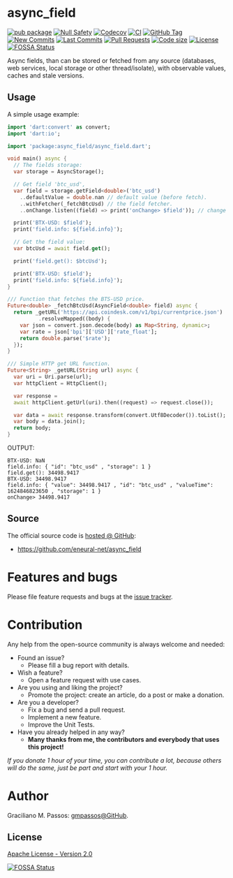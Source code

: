 # async_field

[![pub package](https://img.shields.io/pub/v/async_field.svg?logo=dart&logoColor=00b9fc)](https://pub.dev/packages/async_field)
[![Null Safety](https://img.shields.io/badge/null-safety-brightgreen)](https://dart.dev/null-safety)
[![Codecov](https://img.shields.io/codecov/c/github/eneural-net/async_field)](https://app.codecov.io/gh/eneural-net/async_field)
[![CI](https://img.shields.io/github/workflow/status/eneural-net/async_field/Dart%20CI/master?logo=github-actions&logoColor=white)](https://github.com/eneural-net/async_field/actions)
[![GitHub Tag](https://img.shields.io/github/v/tag/eneural-net/async_field?logo=git&logoColor=white)](https://github.com/eneural-net/async_field/releases)
[![New Commits](https://img.shields.io/github/commits-since/eneural-net/async_field/latest?logo=git&logoColor=white)](https://github.com/eneural-net/async_field/network)
[![Last Commits](https://img.shields.io/github/last-commit/eneural-net/async_field?logo=git&logoColor=white)](https://github.com/eneural-net/async_field/commits/master)
[![Pull Requests](https://img.shields.io/github/issues-pr/eneural-net/async_field?logo=github&logoColor=white)](https://github.com/eneural-net/async_field/pulls)
[![Code size](https://img.shields.io/github/languages/code-size/eneural-net/async_field?logo=github&logoColor=white)](https://github.com/eneural-net/async_field)
[![License](https://img.shields.io/github/license/eneural-net/async_field?logo=open-source-initiative&logoColor=green)](https://github.com/eneural-net/async_field/blob/master/LICENSE)
[![FOSSA Status](https://app.fossa.com/api/projects/git%2Bgithub.com%2Feneural-net%2Fasync_field.svg?type=shield)](https://app.fossa.com/projects/git%2Bgithub.com%2Feneural-net%2Fasync_field?ref=badge_shield)

Async fields, than can be stored or fetched from any source (databases, web services, local storage or other thread/isolate), with observable values, caches and stale versions.

## Usage


A simple usage example:

```dart
import 'dart:convert' as convert;
import 'dart:io';

import 'package:async_field/async_field.dart';

void main() async {
  // The fields storage:
  var storage = AsyncStorage();

  // Get field 'btc_usd',
  var field = storage.getField<double>('btc_usd')
    ..defaultValue = double.nan // default value (before fetch).
    ..withFetcher(_fetchBtcUsd) // the field fetcher.
    ..onChange.listen((field) => print('onChange> $field')); // change listener.

  print('BTX-USD: $field');
  print('field.info: ${field.info}');

  // Get the field value:
  var btcUsd = await field.get();

  print('field.get(): $btcUsd');

  print('BTX-USD: $field');
  print('field.info: ${field.info}');
}

/// Function that fetches the BTS-USD price.
Future<double> _fetchBtcUsd(AsyncField<double> field) async {
  return _getURL('https://api.coindesk.com/v1/bpi/currentprice.json')
          .resolveMapped((body) {
    var json = convert.json.decode(body) as Map<String, dynamic>;
    var rate = json['bpi']['USD']['rate_float'];
    return double.parse('$rate');
  });
}

/// Simple HTTP get URL function.
Future<String> _getURL(String url) async {
  var uri = Uri.parse(url);
  var httpClient = HttpClient();

  var response =
  await httpClient.getUrl(uri).then((request) => request.close());

  var data = await response.transform(convert.Utf8Decoder()).toList();
  var body = data.join();
  return body;
}
```

OUTPUT:

```text
BTX-USD: NaN
field.info: { "id": "btc_usd" , "storage": 1 }
field.get(): 34498.9417
BTX-USD: 34498.9417
field.info: { "value": 34498.9417 , "id": "btc_usd" , "valueTime": 1624846823650 , "storage": 1 }
onChange> 34498.9417
```

## Source

The official source code is [hosted @ GitHub][github_async_field]:

- https://github.com/eneural-net/async_field

[github_async_field]: https://github.com/eneural-net/async_field

# Features and bugs

Please file feature requests and bugs at the [issue tracker][tracker].

# Contribution

Any help from the open-source community is always welcome and needed:

- Found an issue?
    - Please fill a bug report with details.
- Wish a feature?
    - Open a feature request with use cases.
- Are you using and liking the project?
    - Promote the project: create an article, do a post or make a donation.
- Are you a developer?
    - Fix a bug and send a pull request.
    - Implement a new feature.
    - Improve the Unit Tests.
- Have you already helped in any way?
    - **Many thanks from me, the contributors and everybody that uses this project!**

*If you donate 1 hour of your time, you can contribute a lot,
because others will do the same, just be part and start with your 1 hour.*

[tracker]: https://github.com/eneural-net/async_field/issues

# Author

Graciliano M. Passos: [gmpassos@GitHub][github].

[github]: https://github.com/gmpassos

## License

[Apache License - Version 2.0][apache_license]

[apache_license]: https://www.apache.org/licenses/LICENSE-2.0.txt

[![FOSSA Status](https://app.fossa.com/api/projects/git%2Bgithub.com%2Feneural-net%2Fasync_field.svg?type=large)](https://app.fossa.com/projects/git%2Bgithub.com%2Feneural-net%2Fasync_field?ref=badge_large)